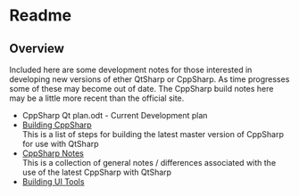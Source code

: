 # Readme

## Overview

Included here are some development notes for those interested in developing new versions of ether QtSharp or CppSharp.
As time progresses some of these may become out of date.
The CppSharp build notes here may be a little more recent than the official site.

  * CppSharp Qt plan.odt - Current Development plan
  * [Building CppSharp](./CppSharp-Build-Win.md) <br>
    This is a list of steps for building the latest master version of CppSharp for use with QtSharp
  * [CppSharp Notes](CppSharp-Notes.md) <br>
    This is a collection of general notes / differences associated with the use of the latest CppSharp with QtSharp
  * [Building UI Tools](Building-UiTools.md)
